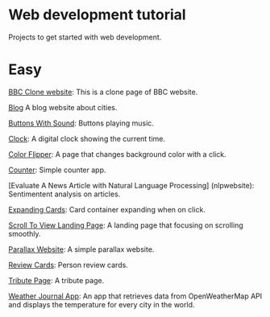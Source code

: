 # Web development tutorial

Projects to get started with web development.

# Easy
[BBC Clone website](BBC_Clone): This is a clone page of BBC website.

[Blog](Blog) A blog website about cities.

[Buttons With Sound](ButtonsWithSound): Buttons playing music.

[Clock](https://codepen.io/panagiotis1/pen/YzNQwZO): A digital clock showing the current time.

[Color Flipper](ColorFlipper): A page that changes background color with a click.

[Counter](Counter): Simple counter app.

[Evaluate A News Article with Natural Language Processing] (nlpwebsite): Sentimentent analysis on articles.

[Expanding Cards](https://codepen.io/panagiotis1/pen/xxgdYob): Card container expanding when on click.

[Scroll To View Landing Page](Landing-Page): A landing page that focusing on scrolling smoothly.

[Parallax Website](ParallaxWebsite): A simple parallax website.

[Review Cards](Review-Cards): Person review cards.

[Tribute Page](https://codepen.io/panagiotis1/pen/JjbqvoY): A tribute page.

[Weather Journal App](Weather-Journal-App): An app that retrieves data from OpenWeatherMap API and displays the temperature for every city in the world.
